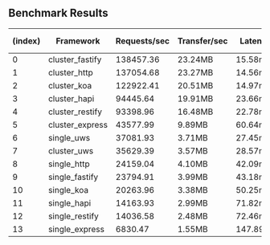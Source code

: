 ## Benchmark Results

| (index) |     Framework      | Requests/sec | Transfer/sec |  Latency   | Total Requests | Transfer Total | Latency Stdev | Latency Max |
|---------|--------------------|--------------|--------------|------------|----------------|----------------|---------------|-------------|
|    0    | cluster_fastify     |  138457.36   |   23.24MB    |  15.58ms   |    1388733     |    233.09MB    |   58.10ms     |  842.11ms   |
|    1    | cluster_http        |  137054.68   |   23.27MB    |  14.56ms   |    1376920     |    233.74MB    |   52.84ms     |  802.10ms   |
|    2    | cluster_koa         |  122922.41   |   20.51MB    |  14.97ms   |    1234474     |    206.03MB    |   52.39ms     |  823.15ms   |
|    3    | cluster_hapi        |   94445.64   |   19.91MB    |  23.66ms   |     949082     |    200.03MB    |   83.97ms     |    1.10s    |
|    4    | cluster_restify     |   93398.96   |   16.48MB    |  22.78ms   |     937893     |    165.47MB    |   79.86ms     |    1.09s    |
|    5    | cluster_express     |   43577.99   |    9.89MB    |  60.64ms   |     437738     |     99.36MB    |  190.66ms     |    2.00s    |
|    6    | single_uws          |   37081.93   |    3.71MB    |  27.45ms   |     372355     |     37.29MB    |    3.06ms     |  76.40ms    |
|    7    | cluster_uws         |   35629.39   |    3.57MB    |  28.57ms   |     357699     |     35.82MB    |    1.82ms     |  95.33ms    |
|    8    | single_http         |   24159.04   |    4.10MB    |  42.09ms   |     242998     |     41.25MB    |    7.12ms     |  235.08ms   |
|    9    | single_fastify      |   23794.91   |    3.99MB    |  43.18ms   |     239197     |     40.15MB    |   11.90ms     |  343.66ms   |
|   10    | single_koa          |   20263.96   |    3.38MB    |  50.25ms   |     204371     |     34.11MB    |   17.65ms     |  294.61ms   |
|   11    | single_hapi         |   14163.93   |    2.99MB    |  71.82ms   |     142853     |     30.11MB    |   16.06ms     |  410.62ms   |
|   12    | single_restify      |   14036.58   |    2.48MB    |  72.46ms   |     141118     |     24.90MB    |   13.49ms     |  527.51ms   |
|   13    | single_express      |   6830.47    |    1.55MB    | 147.89ms   |      68993     |     15.66MB    |   29.75ms     |  626.75ms   |
